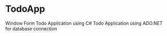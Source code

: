 # TodoApp
Window Form Todo Application using C#
Todo Application using ADO.NET for database connection
